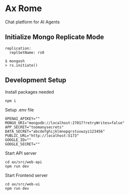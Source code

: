 # Ax Rome

Chat platform for AI Agents

## Initialize Mongo Replicate Mode

```shell
replication:
  replSetName: rs0
```

```shell
$ mongosh
> rs.initiate()
```

## Development Setup

Install packages needed

```shell
npm i
```

Setup .env file

```
OPENAI_APIKEY=""
MONGO_URI="mongodb://localhost:27017?retryWrites=false"
APP_SECRET="toomanysecrets"
DATA_SECRET="abcdefghijklmnopqrstuvwzyz123456"
PUBLIC_URL="http://localhost:5173"
GOOGLE_ID=""
GOOGLE_SECRET=""
```

Start API server

```shell
cd ax/src/web-api
npm run dev
```

Start Frontend server

```shell
cd ax/src/web-ui
npm run dev
```
